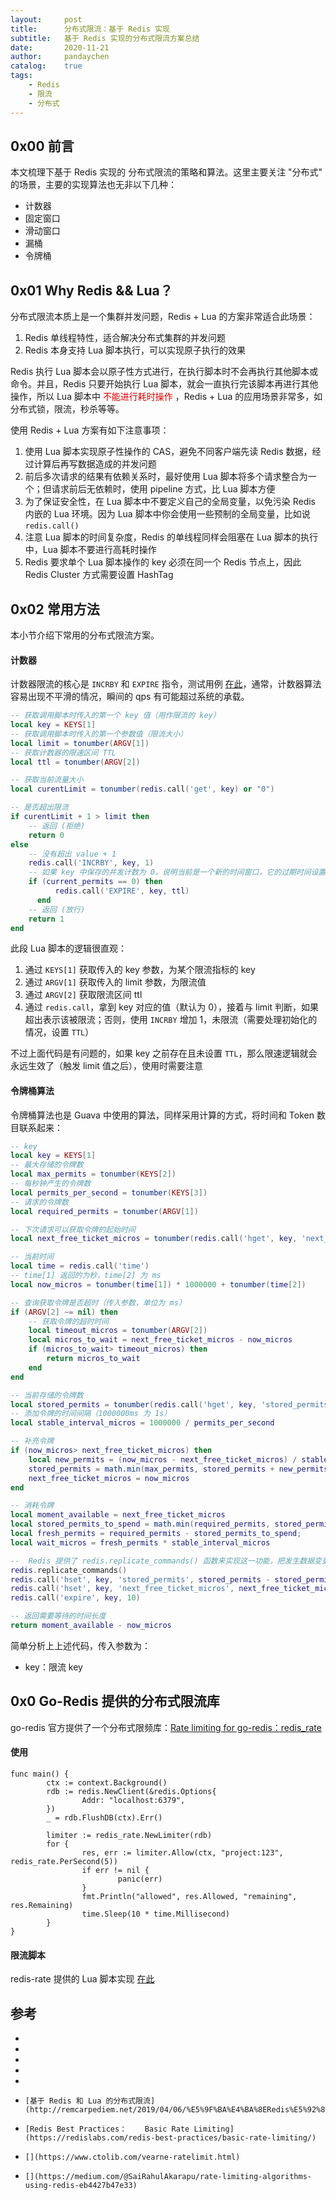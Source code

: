 ```yaml
---
layout:     post
title:      分布式限流：基于 Redis 实现
subtitle:   基于 Redis 实现的分布式限流方案总结
date:       2020-11-21
author:     pandaychen
catalog:    true
tags:
    - Redis
    - 限流
    - 分布式
---
```


##  0x00	前言
本文梳理下基于 Redis 实现的 分布式限流的策略和算法。这里主要关注 "分布式" 的场景，主要的实现算法也无非以下几种：
-	计数器
-	固定窗口
-	滑动窗口
-	漏桶
-	令牌桶

##	0x01	Why Redis && Lua？
分布式限流本质上是一个集群并发问题，Redis + Lua 的方案非常适合此场景：
1.	Redis 单线程特性，适合解决分布式集群的并发问题
2.	Redis 本身支持 Lua 脚本执行，可以实现原子执行的效果

Redis 执行 Lua 脚本会以原子性方式进行，在执行脚本时不会再执行其他脚本或命令。并且，Redis 只要开始执行 Lua 脚本，就会一直执行完该脚本再进行其他操作，所以 Lua 脚本中 <font color="#dd0000"> 不能进行耗时操作 </font>，Redis + Lua 的应用场景非常多，如分布式锁，限流，秒杀等等。

使用 Redis + Lua 方案有如下注意事项：
1.  使用 Lua 脚本实现原子性操作的 CAS，避免不同客户端先读 Redis 数据，经过计算后再写数据造成的并发问题
2.  前后多次请求的结果有依赖关系时，最好使用 Lua 脚本将多个请求整合为一个；但请求前后无依赖时，使用 pipeline 方式，比 Lua 脚本方便
3.  为了保证安全性，在 Lua 脚本中不要定义自己的全局变量，以免污染 Redis 内嵌的 Lua 环境。因为 Lua 脚本中你会使用一些预制的全局变量，比如说 `redis.call()`
4.  注意 Lua 脚本的时间复杂度，Redis 的单线程同样会阻塞在 Lua 脚本的执行中，Lua 脚本不要进行高耗时操作
5.  Redis 要求单个 Lua 脚本操作的 key 必须在同一个 Redis 节点上，因此 Redis Cluster 方式需要设置 HashTag

##	0x02	常用方法
本小节介绍下常用的分布式限流方案。

####	计数器
计数器限流的核心是 `INCRBY` 和 `EXPIRE` 指令，测试用例 [在此](https://github.com/pandaychen/golang_in_action/blob/master/redis/go-redis/scripts_limit1.go)，通常，计数器算法容易出现不平滑的情况，瞬间的 qps 有可能超过系统的承载。
```lua
-- 获取调用脚本时传入的第一个 key 值（用作限流的 key）
local key = KEYS[1]
-- 获取调用脚本时传入的第一个参数值（限流大小）
local limit = tonumber(ARGV[1])
-- 获取计数器的限速区间 TTL
local ttl = tonumber(ARGV[2])

-- 获取当前流量大小
local curentLimit = tonumber(redis.call('get', key) or "0")

-- 是否超出限流
if curentLimit + 1 > limit then
    -- 返回 (拒绝)
    return 0
else
    -- 没有超出 value + 1
    redis.call('INCRBY', key, 1)
    -- 如果 key 中保存的并发计数为 0，说明当前是一个新的时间窗口，它的过期时间设置为窗口的过期时间
    if (current_permits == 0) then
	      redis.call('EXPIRE', key, ttl)
	  end
    -- 返回 (放行)
    return 1
end
```

此段 Lua 脚本的逻辑很直观：
1.  通过 `KEYS[1]` 获取传入的 key 参数，为某个限流指标的 key
2.  通过 `ARGV[1]` 获取传入的 limit 参数，为限流值
3.  通过 `ARGV[2]` 获取限流区间 ttl
4.  通过 `redis.call`，拿到 key 对应的值（默认为 0），接着与 limit 判断，如果超出表示该被限流；否则，使用 `INCRBY` 增加 1，未限流（需要处理初始化的情况，设置 `TTL`）

不过上面代码是有问题的，如果 key 之前存在且未设置 `TTL`，那么限速逻辑就会永远生效了（触发 limit 值之后），使用时需要注意

####	令牌桶算法
令牌桶算法也是 Guava 中使用的算法，同样采用计算的方式，将时间和 Token 数目联系起来：
```lua
-- key
local key = KEYS[1]
-- 最大存储的令牌数
local max_permits = tonumber(KEYS[2])
-- 每秒钟产生的令牌数
local permits_per_second = tonumber(KEYS[3])
-- 请求的令牌数
local required_permits = tonumber(ARGV[1])

-- 下次请求可以获取令牌的起始时间
local next_free_ticket_micros = tonumber(redis.call('hget', key, 'next_free_ticket_micros') or 0)

-- 当前时间
local time = redis.call('time')
-- time[1] 返回的为秒，time[2] 为 ms
local now_micros = tonumber(time[1]) * 1000000 + tonumber(time[2])

-- 查询获取令牌是否超时（传入参数，单位为 ms）
if (ARGV[2] ~= nil) then
    -- 获取令牌的超时时间
    local timeout_micros = tonumber(ARGV[2])
    local micros_to_wait = next_free_ticket_micros - now_micros
    if (micros_to_wait> timeout_micros) then
        return micros_to_wait
    end
end

-- 当前存储的令牌数
local stored_permits = tonumber(redis.call('hget', key, 'stored_permits') or 0)
-- 添加令牌的时间间隔（1000000ms 为 1s）
local stable_interval_micros = 1000000 / permits_per_second

-- 补充令牌
if (now_micros> next_free_ticket_micros) then
    local new_permits = (now_micros - next_free_ticket_micros) / stable_interval_micros
    stored_permits = math.min(max_permits, stored_permits + new_permits)
    next_free_ticket_micros = now_micros
end

-- 消耗令牌
local moment_available = next_free_ticket_micros
local stored_permits_to_spend = math.min(required_permits, stored_permits)
local fresh_permits = required_permits - stored_permits_to_spend;
local wait_micros = fresh_permits * stable_interval_micros

--  Redis 提供了 redis.replicate_commands() 函数来实现这一功能，把发生数据变更的命令以事务的方式做持久化和主从复制，从而允许在 Lua 脚本内进行随机写入
redis.replicate_commands()
redis.call('hset', key, 'stored_permits', stored_permits - stored_permits_to_spend)
redis.call('hset', key, 'next_free_ticket_micros', next_free_ticket_micros + wait_micros)
redis.call('expire', key, 10)

-- 返回需要等待的时间长度
return moment_available - now_micros
```

简单分析上上述代码，传入参数为：
- key：限流 key

##  0x0 Go-Redis 提供的分布式限流库
go-redis 官方提供了一个分布式限频库：[Rate limiting for go-redis：redis_rate](https://github.com/go-redis/redis_rate)

####  使用
```golang
func main() {
        ctx := context.Background()
        rdb := redis.NewClient(&redis.Options{
                Addr: "localhost:6379",
        })
        _ = rdb.FlushDB(ctx).Err()

        limiter := redis_rate.NewLimiter(rdb)
        for {
                res, err := limiter.Allow(ctx, "project:123", redis_rate.PerSecond(5))
                if err != nil {
                        panic(err)
                }
                fmt.Println("allowed", res.Allowed, "remaining", res.Remaining)
                time.Sleep(10 * time.Millisecond)
        }
}
```

####  限流脚本
redis-rate 提供的 Lua 脚本实现 [在此](https://github.com/go-redis/redis_rate/blob/v9/lua.go)


##  参考
-   [](http://hbchen.com/post/distributed/2019-05-05-rate-limit/)
-   [](https://github.com/go-redis/redis_rate/blob/v9/rate.go)
-   [](https://github.com/hb-go/pkg/blob/e1748b361233dfa970e62f6d296baff0ab00f849/rate/lua/window_rolling.lua)
-   [](https://github.com/hb-go/pkg/blob/e1748b361233dfa970e62f6d296baff0ab00f849/rate/window_rolling.go)
-   [](https://cloud.tencent.com/developer/article/1626769)
-	  [基于 Redis 和 Lua 的分布式限流](http://remcarpediem.net/2019/04/06/%E5%9F%BA%E4%BA%8ERedis%E5%92%8CLua%E7%9A%84%E5%88%86%E5%B8%83%E5%BC%8F%E9%99%90%E6%B5%81/)
-	  [Redis Best Practices：	Basic Rate Limiting](https://redislabs.com/redis-best-practices/basic-rate-limiting/)
-	  [](https://www.ctolib.com/vearne-ratelimit.html)
-	  [](https://medium.com/@SaiRahulAkarapu/rate-limiting-algorithms-using-redis-eb4427b47e33)
